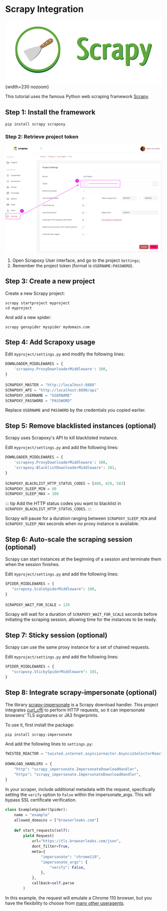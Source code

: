 # Scrapy Integration

![Scrapy](scrapy.svg){width=230 nozoom}

This tutorial uses the famous Python web scraping framework [Scrapy](https://scrapy.org/). 


## Step 1: Install the framework

```shell
pip install scrapy scrapoxy
```


### Step 2: Retrieve project token

![Token](../token.png)

1. Open Scrapoxy User interface, and go to the project `Settings`;
2. Remember the project token (format is `USERNAME:PASSWORD`).


## Step 3: Create a new project

Create a new Scrapy project:

```shell
scrapy startproject myproject
cd myproject
```

And add a new spider:

```shell
scrapy genspider myspider mydomain.com
```


## Step 4: Add Scrapoxy usage

Edit `myproject/settings.py` and modify the following lines:

```python
DOWNLOADER_MIDDLEWARES = {
    'scrapoxy.ProxyDownloaderMiddleware': 100,
}

SCRAPOXY_MASTER = "http://localhost:8888"
SCRAPOXY_API = "http://localhost:8890/api"
SCRAPOXY_USERNAME = "USERNAME"
SCRAPOXY_PASSWORD = "PASSWORD"
```

Replace `USERNAME` and `PASSWORD` by the credentials you copied earlier.


## Step 5: Remove blacklisted instances (optional)

Scrapy uses Scrapoxy's API to kill blacklisted instance.

Edit `myproject/settings.py` and add the following lines:

```python
DOWNLOADER_MIDDLEWARES = {
    'scrapoxy.ProxyDownloaderMiddleware': 100,
    'scrapoxy.BlacklistDownloaderMiddleware': 101,
}

SCRAPOXY_BLACKLIST_HTTP_STATUS_CODES = [400, 429, 503]
SCRAPOXY_SLEEP_MIN = 60
SCRAPOXY_SLEEP_MAX = 180
```

::: tip
Add the HTTP status codes you want to blacklist in `SCRAPOXY_BLACKLIST_HTTP_STATUS_CODES`.
:::

Scrapy will pause for a duration ranging between `SCRAPOXY_SLEEP_MIN` and `SCRAPOXY_SLEEP_MAX` seconds
when no proxy instance is available.


## Step 6: Auto-scale the scraping session (optional)

Scrapy can start instances at the beginning of a session 
and terminate them when the session finishes.

Edit `myproject/settings.py` and add the following lines:

```python
SPIDER_MIDDLEWARES = {
   "scrapoxy.ScaleSpiderMiddleware": 100,
}

SCRAPOXY_WAIT_FOR_SCALE = 120
```

Scrapy will wait for a duration of `SCRAPOXY_WAIT_FOR_SCALE` seconds before initiating the scraping session,
allowing time for the instances to be ready.


## Step 7: Sticky session (optional)

Scrapy can use the same proxy instance for a set of chained requests.

Edit `myproject/settings.py` and add the following lines:

```python
SPIDER_MIDDLEWARES = {
   "scrapoxy.StickySpiderMiddleware": 101,
}
```


## Step 8: Integrate scrapy-impersonate (optional)

The library [scrapy-impersonate](https://github.com/jxlil/scrapy-impersonate) is a Scrapy download handler. 
This project integrates [curl_cffi](https://github.com/yifeikong/curl_cffi) to perform HTTP requests, 
so it can impersonate browsers' TLS signatures or JA3 fingerprints.

To use it, first install the package:

```shell
pip install scrapy-impersonate
```

And add the following lines to `settings.py`:

```python
TWISTED_REACTOR = "twisted.internet.asyncioreactor.AsyncioSelectorReactor"

DOWNLOAD_HANDLERS = {
    "http": "scrapy_impersonate.ImpersonateDownloadHandler",
    "https": "scrapy_impersonate.ImpersonateDownloadHandler",
}
```

In your scraper, include additional metadata with the request,
specifically setting the `verify` option to `False` within the impersonate_args.
This will bypass SSL certificate verification.

```python
class ExampleSpider(Spider):
    name = "example"
    allowed_domains = ["browserleaks.com"]

    def start_requests(self):
        yield Request(
            url="https://tls.browserleaks.com/json",
            dont_filter=True,
            meta={
                "impersonate": "chrome110",
                "impersonate_args": {
                    "verify": False,
                },
            },
            callback=self.parse
        )
```

In this example, the request will emulate a Chrome 110 browser,
but you have the flexibility to choose from [many other useragents](https://github.com/jxlil/scrapy-impersonate?tab=readme-ov-file#supported-browsers).
